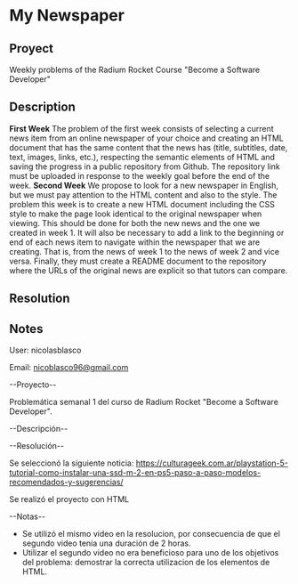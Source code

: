 # My Newspaper 

## Proyect

Weekly problems of the Radium Rocket Course "Become a Software Developer"  

## Description

**First Week** 
The problem of the first week consists of selecting a current news item from an online newspaper of your choice and creating an HTML document that has the same content
that the news has (title, subtitles, date, text, images, links, etc.), respecting the semantic elements of HTML and saving the progress in a public repository
from Github. The repository link must be uploaded in response to the weekly goal before the end of the week.
**Second Week** 
We propose to look for a new newspaper in English, but we must pay attention to the HTML content and also to the style. The problem this week is to create a new HTML document including the CSS style to make the page look identical to the original newspaper when viewing. This should be done for both the new news and the one we created in week 1.
It will also be necessary to add a link to the beginning or end of each news item to navigate within the newspaper that we are creating. That is, from the news of week 1 to the news of week 2 and vice versa.
Finally, they must create a README document to the repository where the URLs of the original news are explicit so that tutors can compare.

## Resolution 

## Notes



User: nicolasblasco

Email: nicoblasco96@gmail.com 

--Proyecto--

Problemática semanal 1 del curso de Radium Rocket "Become a Software Developer".  

--Descripción--



--Resolución--

Se seleccionó la siguiente noticia: https://culturageek.com.ar/playstation-5-tutorial-como-instalar-una-ssd-m-2-en-ps5-paso-a-paso-modelos-recomendados-y-sugerencias/

Se realizó el proyecto con HTML

--Notas--

- Se utilizó el mismo video en la resolucion, por consecuencia de que el segundo video tenia una duración de 2 horas.  
- Utilizar el segundo video no era beneficioso para uno de los objetivos del problema: demostrar la correcta utilizacion de los elementos de HTML.


